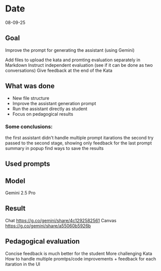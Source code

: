 # Date
08-09-25
## Goal
Improve the prompt for generating the assistant (using Gemini)

Add files to upload the kata and promting evaluation separately in Markdown
Instruct independent evaluation (see if it can be done as two conversations)
Give feedback at the end of the Kata

## What was done

* New file structure
* Improve the assistant generation prompt
* Run the assistant directly as student
* Focus on pedagogical results

### Some conclusions:
the first assistant didn't handle multiple prompt itarations
the second try passed to the second stage, showing only feedback for the last prompt
summary in popup
find ways to save the results


## Used prompts
[](AssistantGenerationPrompt.md)

## Model
Gemini 2.5 Pro

## Result
Chat https://g.co/gemini/share/4c1292582561
Canvas https://g.co/gemini/share/a55060b5926b

## Pedagogical evaluation
Concise feedback is much better for the student
More challenging Kata
How to handle multiple promtps/code improvements + feedback for each itaration in the UI